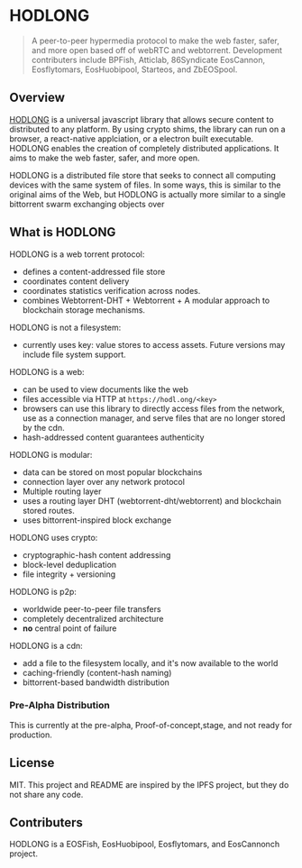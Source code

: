 # HODLONG

> A peer-to-peer hypermedia protocol to make the web faster, safer, and more open based off of webRTC and webtorrent. Development contributers include BPFish, Atticlab, 86Syndicate EosCannon, Eosflytomars, EosHuobipool, Starteos, and ZbEOSpool.


## Overview

[HODLONG](https://github.com/ipfs/faq/issues/76) is a universal javascript library that allows secure content to distributed to any platform. By using crypto shims, the library can run on a browser, a react-native applciation, or a electron built executable. HODLONG enables the creation of completely distributed applications. It aims to make the web faster, safer, and more open.

HODLONG is a distributed file store that seeks to connect all computing devices with the same system of files. In some ways, this is similar to the original aims of the Web, but HODLONG is actually more similar to a single bittorrent swarm exchanging objects over


## What is HODLONG

HODLONG is a web torrent protocol:
- defines a content-addressed file store
- coordinates content delivery
- coordinates statistics verification across nodes.
- combines Webtorrent-DHT + Webtorrent + A modular approach to blockchain storage mechanisms.

HODLONG is not a filesystem:
- currently uses key: value stores to access assets. Future versions may include file system support.

HODLONG is a web:
- can be used to view documents like the web
- files accessible via HTTP at `https://hodl.ong/<key>`
- browsers can use this library to directly access files from the network, use as a connection manager, and serve files that are no longer stored by the cdn. 
- hash-addressed content guarantees authenticity

HODLONG is modular:
- data can be stored on most popular blockchains
- connection layer over any network protocol
- Multiple routing layer
- uses a routing layer DHT (webtorrent-dht/webtorrent) and blockchain stored routes.
- uses bittorrent-inspired block exchange

HODLONG uses crypto:
- cryptographic-hash content addressing
- block-level deduplication
- file integrity + versioning

HODLONG is p2p:
- worldwide peer-to-peer file transfers
- completely decentralized architecture
- **no** central point of failure

HODLONG is a cdn:
- add a file to the filesystem locally, and it's now available to the world
- caching-friendly (content-hash naming)
- bittorrent-based bandwidth distribution


### Pre-Alpha Distribution

This is currently at the pre-alpha, Proof-of-concept,stage, and not ready for production. 

## License

MIT. This project and README are inspired by the IPFS project, but they do not share any code. 

## Contributers

HODLONG is a EOSFish, EosHuobipool, Eosflytomars, and EosCannonch project.

